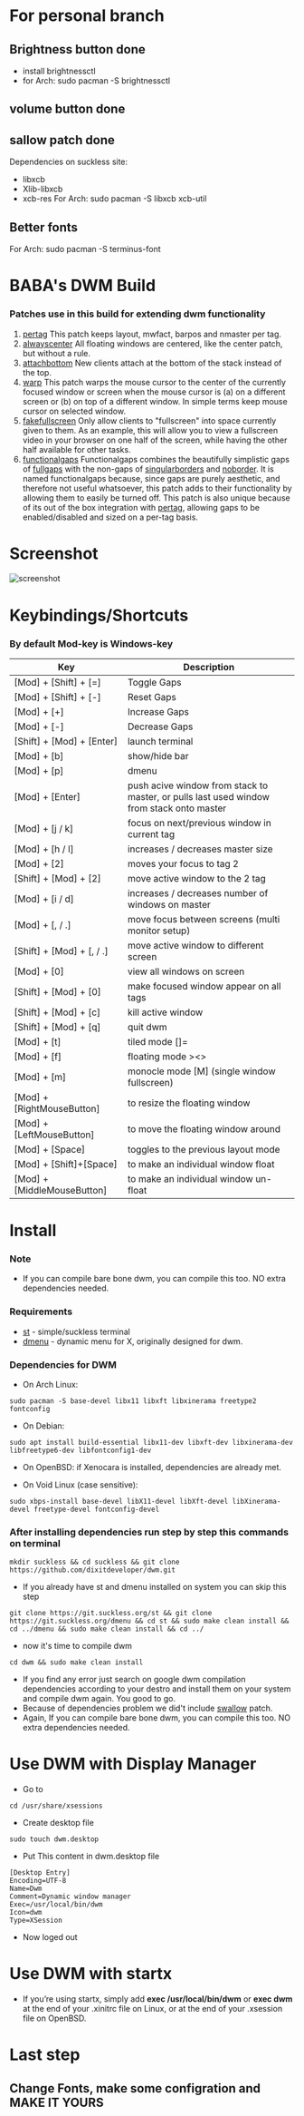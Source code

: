 # For personal branch
## Brightness button done
- install brightnessctl
- for Arch: sudo pacman -S brightnessctl
## volume button done
## sallow patch done
Dependencies on suckless site:  
- libxcb
- Xlib-libxcb
- xcb-res
For Arch: sudo pacman -S libxcb xcb-util
## Better fonts
For Arch: sudo pacman -S terminus-font


# BABA's DWM Build
### Patches use in this build for extending dwm functionality
1. [pertag](https://dwm.suckless.org/patches/pertag/) This patch keeps layout, mwfact, barpos and nmaster per tag.  
2. [alwayscenter](https://dwm.suckless.org/patches/alwayscenter/) All floating windows are centered, like the center patch, but without a rule.  
3. [attachbottom](https://dwm.suckless.org/patches/attachbottom/) New clients attach at the bottom of the stack instead of the top.  
4. [warp](https://dwm.suckless.org/patches/warp/) This patch warps the mouse cursor to the center of the currently focused window or screen when the mouse cursor is (a) on a different screen or (b) on top of a different window. In simple terms keep mouse cursor on selected window.  
5. [fakefullscreen](https://dwm.suckless.org/patches/fakefullscreen/) Only allow clients to "fullscreen" into space currently given to them. As an example, this will allow you to view a fullscreen video in your browser on one half of the screen, while having the other half available for other tasks.  
6. [functionalgaps](https://dwm.suckless.org/patches/functionalgaps/) Functionalgaps combines the beautifully simplistic gaps of [fullgaps](https://dwm.suckless.org/patches/fullgaps/) with the non-gaps of [singularborders](https://dwm.suckless.org/patches/singularborders/) and [noborder](https://dwm.suckless.org/patches/noborder/). It is named functionalgaps because, since gaps are purely aesthetic, and therefore not useful whatsoever, this patch adds to their functionality by allowing them to easily be turned off. This patch is also unique because of its out of the box integration with [pertag](https://dwm.suckless.org/patches/pertag/), allowing gaps to be enabled/disabled and sized on a per-tag basis.  

# Screenshot
![screenshot](https://user-images.githubusercontent.com/100849131/188226247-c7b77536-93db-4f7b-9a0b-867efa799477.png)

# Keybindings/Shortcuts
### By default Mod-key is Windows-key
| Key | Description |
| --- | --- |
|[Mod] + [Shift] + [=]|Toggle Gaps|
|[Mod] + [Shift] + [-]|Reset Gaps|
|[Mod] + [+]|Increase Gaps|
|[Mod] + [-]|Decrease Gaps|
|[Shift] + [Mod] + [Enter]|launch terminal|
|[Mod] + [b]|show/hide bar|
|[Mod] + [p]|dmenu|
|[Mod] + [Enter]|push acive window from stack to master, or pulls last used window from stack onto master|
|[Mod] + [j / k]|focus on next/previous window in current tag|
|[Mod] + [h / l]|increases / decreases master size|
|[Mod] + [2]|moves your focus to tag 2|
|[Shift] + [Mod] + [2]|move active window to the 2 tag|
|[Mod] + [i / d]|increases / decreases number of windows on master|
|[Mod] + [, / .]|move focus between screens (multi monitor setup)|
|[Shift] + [Mod] + [, / .]|move active window to different screen|
|[Mod] + [0]|view all windows on screen|
|[Shift] + [Mod] + [0]|make focused window appear on all tags|
|[Shift] + [Mod] + [c]|kill active window|
|[Shift] + [Mod] + [q]|quit dwm|
|[Mod] + [t]|tiled mode []=|
|[Mod] + [f]|floating mode ><>|
|[Mod] + [m]|monocle mode [M] (single window fullscreen)|
|[Mod] + [RightMouseButton]|to resize the floating window|
|[Mod] + [LeftMouseButton]|to move the floating window around|
|[Mod] + [Space]|toggles to the previous layout mode|
|[Mod] + [Shift]+[Space]|to make an individual window float|
|[Mod] + [MiddleMouseButton]|to make an individual window un-float|

# Install
### Note
- If you can compile bare bone dwm, you can compile this too. NO extra dependencies needed.
### Requirements
- [st](https://st.suckless.org/) - simple/suckless terminal  
- [dmenu](https://tools.suckless.org/dmenu/) - dynamic menu for X, originally designed for dwm.

### Dependencies for DWM
- On Arch Linux:

```
sudo pacman -S base-devel libx11 libxft libxinerama freetype2 fontconfig
```

- On Debian:

```
sudo apt install build-essential libx11-dev libxft-dev libxinerama-dev libfreetype6-dev libfontconfig1-dev
```

- On OpenBSD:
if Xenocara is installed, dependencies are already met.

- On Void Linux (case sensitive):

```
sudo xbps-install base-devel libX11-devel libXft-devel libXinerama-devel freetype-devel fontconfig-devel
```

### After installing dependencies run step by step this commands on terminal

```
mkdir suckless && cd suckless && git clone https://github.com/dixitdeveloper/dwm.git
```

- If you already have st and dmenu installed on system you can skip this step

```
git clone https://git.suckless.org/st && git clone https://git.suckless.org/dmenu && cd st && sudo make clean install && cd ../dmenu && sudo make clean install && cd ../
```
- now it's time to compile dwm

```
cd dwm && sudo make clean install
```

- If you find any error just search on google dwm compilation dependencies according to your destro and install them on your system and compile dwm again. You good to go.
- Because of dependencies problem we did't include [swallow](https://dwm.suckless.org/patches/swallow/) patch.
- Again, If you can compile bare bone dwm, you can compile this too. NO extra dependencies needed.

# Use DWM with Display Manager

- Go to
 
```
cd /usr/share/xsessions
```

- Create desktop file

```
sudo touch dwm.desktop
```

- Put This content in dwm.desktop file

```
[Desktop Entry]
Encoding=UTF-8
Name=Dwm
Comment=Dynamic window manager
Exec=/usr/local/bin/dwm
Icon=dwm
Type=XSession
```
- Now loged out

# Use DWM with startx
- If you’re using startx, simply add **exec /usr/local/bin/dwm** or **exec dwm** at the end of your .xinitrc file on Linux, or at the end of your .xsession file on OpenBSD.

# Last step
## Change Fonts, make some configration and MAKE IT YOURS

